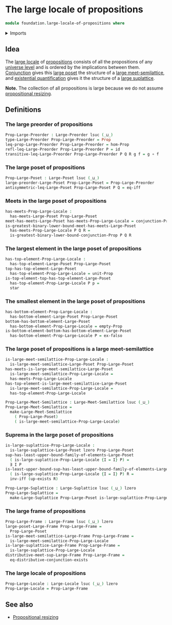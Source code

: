 # The large locale of propositions

```agda
module foundation.large-locale-of-propositions where
```

<details><summary>Imports</summary>

```agda
open import foundation.conjunction
open import foundation.dependent-products-propositions
open import foundation.empty-types
open import foundation.existential-quantification
open import foundation.logical-equivalences
open import foundation.propositional-extensionality
open import foundation.unit-type
open import foundation.universal-property-cartesian-product-types
open import foundation.universe-levels

open import foundation-core.function-types
open import foundation-core.propositions

open import order-theory.bottom-elements-large-posets
open import order-theory.large-frames
open import order-theory.large-locales
open import order-theory.large-meet-semilattices
open import order-theory.large-posets
open import order-theory.large-preorders
open import order-theory.large-suplattices
open import order-theory.least-upper-bounds-large-posets
open import order-theory.top-elements-large-posets
```

</details>

## Idea

The [large locale](order-theory.large-locales.md) of
[propositions](foundation-core.propositions.md) consists of all the propositions
of any [universe level](foundation.universe-levels.md) and is ordered by the
implications between them. [Conjunction](foundation.conjunction.md) gives this
[large poset](order-theory.large-posets.md) the structure of a
[large meet-semilattice](order-theory.large-meet-semilattices.md), and
[existential quantification](foundation.existential-quantification.md) gives it
the structure of a [large suplattice](order-theory.large-suplattices.md).

**Note.** The collection of all propositions is large because we do not assume
[propositional resizing](foundation.propositional-resizing.md).

## Definitions

### The large preorder of propositions

```agda
Prop-Large-Preorder : Large-Preorder lsuc (_⊔_)
type-Large-Preorder Prop-Large-Preorder = Prop
leq-prop-Large-Preorder Prop-Large-Preorder = hom-Prop
refl-leq-Large-Preorder Prop-Large-Preorder P = id
transitive-leq-Large-Preorder Prop-Large-Preorder P Q R g f = g ∘ f
```

### The large poset of propositions

```agda
Prop-Large-Poset : Large-Poset lsuc (_⊔_)
large-preorder-Large-Poset Prop-Large-Poset = Prop-Large-Preorder
antisymmetric-leq-Large-Poset Prop-Large-Poset P Q = eq-iff
```

### Meets in the large poset of propositions

```agda
has-meets-Prop-Large-Locale :
  has-meets-Large-Poset Prop-Large-Poset
meet-has-meets-Large-Poset has-meets-Prop-Large-Locale = conjunction-Prop
is-greatest-binary-lower-bound-meet-has-meets-Large-Poset
  has-meets-Prop-Large-Locale P Q R =
  is-greatest-binary-lower-bound-conjunction-Prop P Q R
```

### The largest element in the large poset of propositions

```agda
has-top-element-Prop-Large-Locale :
  has-top-element-Large-Poset Prop-Large-Poset
top-has-top-element-Large-Poset
  has-top-element-Prop-Large-Locale = unit-Prop
is-top-element-top-has-top-element-Large-Poset
  has-top-element-Prop-Large-Locale P p =
  star
```

### The smallest element in the large poset of propositions

```agda
has-bottom-element-Prop-Large-Locale :
  has-bottom-element-Large-Poset Prop-Large-Poset
bottom-has-bottom-element-Large-Poset
  has-bottom-element-Prop-Large-Locale = empty-Prop
is-bottom-element-bottom-has-bottom-element-Large-Poset
  has-bottom-element-Prop-Large-Locale P = ex-falso
```

### The large poset of propositions is a large meet-semilattice

```agda
is-large-meet-semilattice-Prop-Large-Locale :
  is-large-meet-semilattice-Large-Poset Prop-Large-Poset
has-meets-is-large-meet-semilattice-Large-Poset
  is-large-meet-semilattice-Prop-Large-Locale =
  has-meets-Prop-Large-Locale
has-top-element-is-large-meet-semilattice-Large-Poset
  is-large-meet-semilattice-Prop-Large-Locale =
  has-top-element-Prop-Large-Locale

Prop-Large-Meet-Semilattice : Large-Meet-Semilattice lsuc (_⊔_)
Prop-Large-Meet-Semilattice =
  make-Large-Meet-Semilattice
    ( Prop-Large-Poset)
    ( is-large-meet-semilattice-Prop-Large-Locale)
```

### Suprema in the large poset of propositions

```agda
is-large-suplattice-Prop-Large-Locale :
  is-large-suplattice-Large-Poset lzero Prop-Large-Poset
sup-has-least-upper-bound-family-of-elements-Large-Poset
  ( is-large-suplattice-Prop-Large-Locale {I = I} P) =
  ∃ I P
is-least-upper-bound-sup-has-least-upper-bound-family-of-elements-Large-Poset
  ( is-large-suplattice-Prop-Large-Locale {I = I} P) R =
  inv-iff (up-exists R)

Prop-Large-Suplattice : Large-Suplattice lsuc (_⊔_) lzero
Prop-Large-Suplattice =
  make-Large-Suplattice Prop-Large-Poset is-large-suplattice-Prop-Large-Locale
```

### The large frame of propositions

```agda
Prop-Large-Frame : Large-Frame lsuc (_⊔_) lzero
large-poset-Large-Frame Prop-Large-Frame =
  Prop-Large-Poset
is-large-meet-semilattice-Large-Frame Prop-Large-Frame =
  is-large-meet-semilattice-Prop-Large-Locale
is-large-suplattice-Large-Frame Prop-Large-Frame =
  is-large-suplattice-Prop-Large-Locale
distributive-meet-sup-Large-Frame Prop-Large-Frame =
  eq-distributive-conjunction-exists
```

### The large locale of propositions

```agda
Prop-Large-Locale : Large-Locale lsuc (_⊔_) lzero
Prop-Large-Locale = Prop-Large-Frame
```

## See also

- [Propositional resizing](foundation.propositional-resizing.md)
